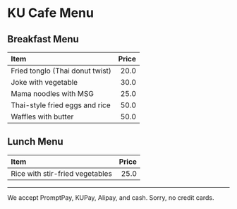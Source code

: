 # KU Cafe Menu

## Breakfast Menu

| Item                                   | Price |
|:---------------------------------------|------:|
| Fried tonglo (Thai donut twist)        | 20.0  |
| Joke with vegetable                    | 30.0  |
| Mama noodles with MSG                  | 25.0  |
| Thai-style fried eggs and rice         | 50.0  |
| Waffles with butter                    | 50.0  |


## Lunch Menu

| Item                                   | Price |
|:---------------------------------------|------:|
| Rice with stir-fried vegetables        | 25.0  |



---

We accept PromptPay, KUPay, Alipay, and cash. Sorry, no credit cards.
